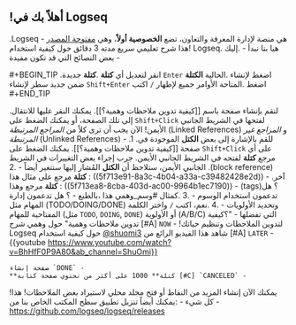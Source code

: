 ## !أهلاً بك في Logseq ##

.Logseq هي منصة لإدارة المعرفة والتعاون، تضع **الخصوصية أولاً**، وهي [مفتوحة المصدر](https://github.com/logseq/logseq) -
!هذا شرح تعليمي سريع مدته 3 دقائق حول كيفية استخدام Logseq. هيا بنا نبدأ -
.إليك بعض النصائح التي قد تكون مفيدة -

#+BEGIN_TIP
.انقر لتعديل أي **كتلة**
.**كتلة** جديدة `Enter` اضغط لإنشاء
.الحالية **الكتلة** ضمن جديد سطر لإنشاء `Shift+Enter` اضغط
.المتاحة الأوامر جميع لإظهار `/` اكتب
#+END_TIP

.لنقم بإنشاء صفحة باسم [[كيفية تدوين ملاحظات وهمية؟]]. يمكنك النقر عليها للانتقال إلى تلك الصفحة، أو يمكنك الضغط على `Shift+Click` لفتحها في الشريط الجانبي الأيمن! الآن يجب أن ترى كلاً من _المراجع المرتبطة_ (Linked References) و _المراجع غير المرتبطة_ (Unlinked References) - .1
.للقم بالإشارة إلى بعض **الكتل** الموجودة في صفحة [[كيفية تدوين ملاحظات وهمية؟]]. يمكنك الضغط على `Shift+Click` على أي مرجع **كتلة** لفتحه في الشريط الجانبي الأيمن. جرب إجراء بعض التغييرات في الشريط الجانبي الأيمن، ستلاحظ أن **الكتل** المُشار إليها ستتغير أيضاً - .2
    .(block reference) **كتلة** مرجع على مثال هذا : ((5f713e91-8a3c-4b04-a33a-c39482428e2d)) -
    .آخر **كتلة** مرجع وهذا : ((5f713ea8-8cba-403d-ac00-9964b1ec7190)) -
(tags)؟ هل تدعمون استخدام الوسوم - .3
    .كمثال #وسم_وهمي هذا ،بالطبع -
؟ هل تدعمون إدارة المهام مثل (TODO/DOING/DONE) وتحديد الأولويات - .4
    .نعم، اكتب `/` واختر الكلمة المفتاحية للمهام (مثل `TODO`, `DOING`, `DONE`) أو الأولوية (A/B/C) التي تفضلها -
    "؟كيفية تدوين ملاحظات وهمية" حول وهمي شرح [#A] `NOW` -
    !لتدوين الملاحظات وتنظيم حياتك Logseq حول كيفية استخدام [@shuomi3](https://twitter.com/shuomi3) شاهد هذا الفيديو الرائع من [#A] `LATER` -
    {{youtube https://www.youtube.com/watch?v=BhHfF0P9A80&ab_channel=ShuOmi}}

    صفحة إنشاء `DONE` -
    **كتلة** 1000 على أكثر من تحتوي صفحة كتابة [#C] `CANCELED` -

!يمكنك الآن إنشاء المزيد من النقاط أو فتح مجلد محلي لاستيراد بعض الملاحظات! هذا كل شيء -
:يمكنك أيضاً تنزيل تطبيق سطح المكتب الخاص بنا من -
https://github.com/logseq/logseq/releases
